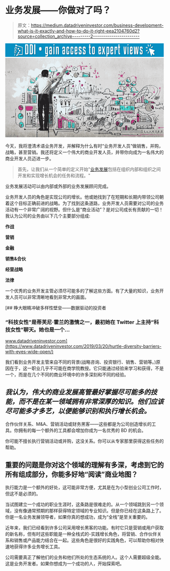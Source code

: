 # 业务发展——你做对了吗？

> 原文：<https://medium.datadriveninvestor.com/business-development-what-is-it-exactly-and-how-to-do-it-right-eea2104760d2?source=collection_archive---------2----------------------->

[![](img/460839b5d1570cf1a82971208dc42c6b.png)](http://www.track.datadriveninvestor.com/1B9E)![](img/e5fc84e6677ade37c1c65b2871eaa357.png)

今天，我将澄清术语业务开发，并解释为什么有时“业务开发人员”做销售，并购，战略，甚至营销。我还将定义一个伟大的商业开发人员，并带你向成为一名伟大的商业开发人员迈进一步。

> 首先，让我们从一个简单的定义开始"[业务发展](https://books.google.co.il/books?id=BxSgAgAAQBAJ&redir_esc=y)包括在组织内部和组织之间开发和实现增长机会的任务和流程。"

业务发展活动可以由内部或外部的业务发展顾问完成。

业务开发人员的角色是实现公司的增长。他或她找到了在短期和长期内带领公司朝着这个目标正确前进的战略。为了找到这条道路，业务开发人员需要对公司的业务活动有一个非常广阔的视野。但什么是“商业活动”？是对公司成长有贡献的一切！我认为公司的业务由以下几个主要部分组成:

**作战**

**营销**

**金融**

**销售&合伙**

**经营战略**

**法律**

一个优秀的业务开发主管必须尽可能多的了解这些方面。有了大量的知识，业务开发人员可以非常清晰地看到非常大的画面。

[](https://www.datadriveninvestor.com/2019/03/20/hurtle-diversity-barriers-with-eyes-wide-open/) [## 睁大眼睛冲破多样性壁垒——数据驱动的投资者

### “科技女性”是蒂芙尼·霍兰的激情之一，最初她在 Twitter 上主持“科技女性”聊天。她也是一个…

www.datadriveninvestor.com](https://www.datadriveninvestor.com/2019/03/20/hurtle-diversity-barriers-with-eyes-wide-open/) 

我们看到业务开发主管来自不同的背景(战略咨询、投资银行、销售、营销等。)原因在于，这一职业几乎不可能在商学院教授。它只能通过经验来学习和获得，不是一个，而是在几个不同的商业环境中的许多深刻和不同的经验。

## *我认为，伟大的商业发展高管最好掌握尽可能多的技能，而不是在某一领域拥有非常深厚的知识。他们应该尽可能多才多艺，以便能够识别和执行增长机会。*

合作伙伴关系、M&A、营销活动或财务黑客——这些都是为公司创造增长的工具。你拥有的每一个额外的工具都会增加你成为一名优秀的 BD 的机会。

你可能不擅长执行营销活动或并购，这没关系。你可以从专家那里获得这些任务的帮助。

## 重要的问题是你对这个领域的理解有多深，考虑到它的所有组成部分，你能多好地“阅读”商业地图？

执行能力是一个额外的好处，这可能非常方便，尤其是在为小型创业公司工作时，但这不是必须的。

当试图建立一个成功的职业生涯时，这条路是很难走的。从一个领域跳到另一个领域，没有像通常预期的那样获得特定领域的专业知识。但是你已经在这条路上了。你是一名业务发展领导者，如果你真的想成功，成为“全栈”是至关重要的。

近年来，我们已经看到许多公司采用增长黑客的功能。有时它只是营销或用户获取的新名称，但有时这些职能是一种全栈式的-实践增长角色，将营销、合作伙伴关系和销售或产品能力结合在一起。这些角色是很好的实践角色，可以帮助你相对快速地获得许多业务增长工具。

公司需要真正了解他们的业务和他们所处的生态系统的人。这个人需要超级全能。这是业务开发者。如果你想成为一个成功的人，开始探索吧。